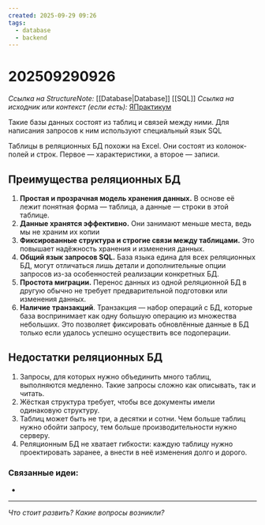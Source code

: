 ```yaml
---
created: 2025-09-29 09:26
tags:
  - database
  - backend
---
```

# 202509290926
*Ссылка на StructureNote:* [[Database|Database]] [[SQL]]
*Ссылка на исходник или контекст (если есть):* [ЯПрактикум](https://practicum.yandex.ru/learn/backend-nodejs/courses/16b47298-e20d-4fde-9619-1ab305039a00/sprints/564238/topics/3850c616-bd4c-4c66-987e-9b4e0b0f135c/lessons/8861202f-4424-46b6-b24b-c45648345b05/)

Такие базы данных состоят из таблиц и связей между ними. Для написания запросов к ним используют специальный язык SQL

Таблицы в реляционных БД похожи на Excel. Они состоят из колонок-полей и строк. Первое — характеристики, а второе — записи.

## Преимущества реляционных БД
1) **Простая и прозрачная модель хранения данных.** В основе её лежит понятная форма — таблица, а данные — строки в этой таблице.
2) **Данные хранятся эффективно.** Они занимают меньше места, ведь мы не храним их копии
3) **Фиксированные структура и строгие связи между таблицами.** Это повышает надёжность хранения и изменения данных.
4) **Общий язык запросов SQL.** База языка едина для всех реляционных БД, могут отличаться лишь детали и дополнительные опции запросов из-за особенностей реализации конкретных БД.
5) **Простота миграции.** Перенос данных из одной реляционной БД в другую обычно не требует предварительной подготовки или изменения данных.
6) **Наличие** **транзакций**. Транзакция — набор операций с БД, которые база воспринимает как одну большую операцию из множества небольших. Это позволяет фиксировать обновлённые данные в БД только если удалось успешно осуществить все подоперации.
## Недостатки реляционных БД
1) Запросы, для которых нужно объединить много таблиц, выполняются медленно. Такие запросы сложно как описывать, так и читать.
2) Жёсткая структура требует, чтобы все документы имели одинаковую структуру.
3) Таблиц может быть не три, а десятки и сотни. Чем больше таблиц нужно обойти запросу, тем больше производительности нужно серверу.
4) Реляционным БД не хватает гибкости: каждую таблицу нужно проектировать заранее, а внести в неё изменения долго и дорого.
### Связанные идеи:
* 
---

*Что стоит развить? Какие вопросы возникли?*